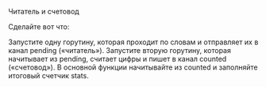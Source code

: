 Читатель и счетовод

Сделайте вот что:

Запустите одну горутину, которая проходит по словам и отправляет их в канал pending («читатель»).
Запустите вторую горутину, которая начитывает из pending, считает цифры и пишет в канал counted («счетовод»).
В основной функции начитывайте из counted и заполняйте итоговый счетчик stats.